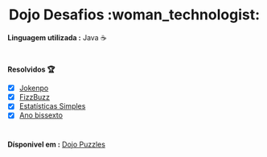 <h1 align="center">Dojo Desafios :woman_technologist:</h1>

<b>Linguagem utilizada :</b> Java :coffee:
#

<b>Resolvidos 🏆</b>
- [x] <a href="https://github.com/Joice-Simao/Dojo-Desafios/blob/main/listaDesafios/src/main/java/Jokenpo.java">Jokenpo</a>
- [X] <a href="https://github.com/Joice-Simao/Dojo-Desafios/blob/main/listaDesafios/src/main/java/FizzBuzz.java">FizzBuzz</a>
- [X] <a href="https://github.com/Joice-Simao/Dojo-Desafios/blob/main/src/listaDesafios/EstatisticasSimples.java">Estatísticas Simples</a>
- [X] <a href="https://github.com/Joice-Simao/Dojo-Desafios/blob/main/src/listaDesafios/AnoBissexto.java">Ano bissexto</a>

#

<b>Dísponivel em :</b> <a href="https://dojopuzzles.com/"> Dojo Puzzles </a>

